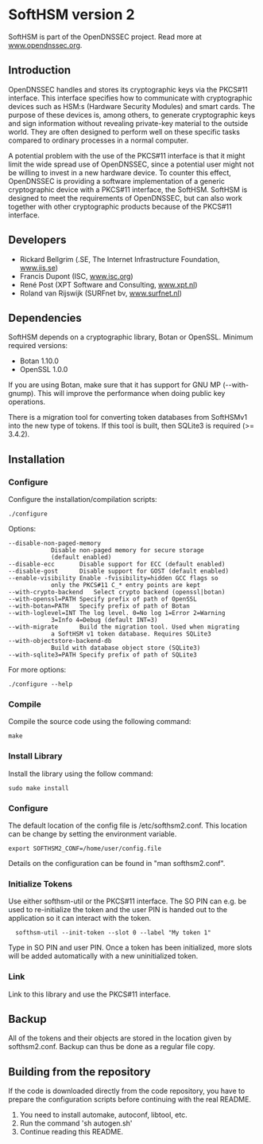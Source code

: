 # SoftHSM version 2

SoftHSM is part of the OpenDNSSEC project. Read more at www.opendnssec.org.

## Introduction

OpenDNSSEC handles and stores its cryptographic keys via the PKCS#11 interface.
This interface specifies how to communicate with cryptographic devices such as
HSM:s (Hardware Security Modules) and smart cards. The purpose of these devices
is, among others, to generate cryptographic keys and sign information without
revealing private-key material to the outside world. They are often designed to
perform well on these specific tasks compared to ordinary processes in a normal
computer.

A potential problem with the use of the PKCS#11 interface is that it might
limit the wide spread use of OpenDNSSEC, since a potential user might not be
willing to invest in a new hardware device. To counter this effect, OpenDNSSEC
is providing a software implementation of a generic cryptographic device with a
PKCS#11 interface, the SoftHSM. SoftHSM is designed to meet the requirements of
OpenDNSSEC, but can also work together with other cryptographic products
because of the PKCS#11 interface.

## Developers

- Rickard Bellgrim (.SE, The Internet Infrastructure Foundation, www.iis.se)
- Francis Dupont (ISC, www.isc.org)
- René Post (XPT Software and Consulting, www.xpt.nl)
- Roland van Rijswijk (SURFnet bv, www.surfnet.nl)

## Dependencies

SoftHSM depends on a cryptographic library, Botan or OpenSSL.
Minimum required versions:

- Botan 1.10.0 
- OpenSSL 1.0.0

If you are using Botan, make sure that it has support for GNU MP (--with-gnump).
This will improve the performance when doing public key operations.

There is a migration tool for converting token databases from SoftHSMv1 into
the new type of tokens. If this tool is built, then SQLite3 is required (>=
3.4.2).

## Installation

### Configure

Configure the installation/compilation scripts:

	./configure

Options:

	--disable-non-paged-memory
				Disable non-paged memory for secure storage
				(default enabled)
	--disable-ecc		Disable support for ECC (default enabled)
	--disable-gost		Disable support for GOST (default enabled)
	--enable-visibility	Enable -fvisibility=hidden GCC flags so
				only the PKCS#11 C_* entry points are kept
	--with-crypto-backend	Select crypto backend (openssl|botan)
	--with-openssl=PATH	Specify prefix of path of OpenSSL
	--with-botan=PATH	Specify prefix of path of Botan
	--with-loglevel=INT	The log level. 0=No log 1=Error 2=Warning
				3=Info 4=Debug (default INT=3)
	--with-migrate		Build the migration tool. Used when migrating
				a SoftHSM v1 token database. Requires SQLite3
	--with-objectstore-backend-db
				Build with database object store (SQLite3)
	--with-sqlite3=PATH	Specify prefix of path of SQLite3

For more options:

	./configure --help


### Compile

Compile the source code using the following command:

	make

### Install Library

Install the library using the follow command:

	sudo make install

### Configure

The default location of the config file is /etc/softhsm2.conf. This location
can be change by setting the environment variable.

	export SOFTHSM2_CONF=/home/user/config.file

Details on the configuration can be found in "man softhsm2.conf".

### Initialize Tokens

Use either softhsm-util or the PKCS#11 interface. The SO PIN can e.g. be used
to re-initialize the token and the user PIN is handed out to the application so
it can interact with the token.

      softhsm-util --init-token --slot 0 --label "My token 1"

Type in SO PIN and user PIN. Once a token has been initialized, more slots will
be added automatically with a new uninitialized token.

### Link

Link to this library and use the PKCS#11 interface.


## Backup

All of the tokens and their objects are stored in the location given by
softhsm2.conf. Backup can thus be done as a regular file copy.


## Building from the repository

If the code is downloaded directly from the code repository, you have to
prepare the configuration scripts before continuing with the real README.

1. You need to install automake, autoconf, libtool, etc.
2. Run the command 'sh autogen.sh'
3. Continue reading this README.
